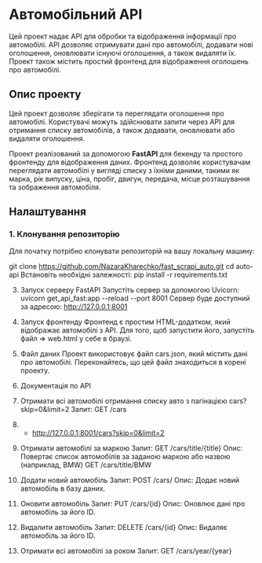# Автомобільний API

Цей проект надає API для обробки та відображення інформації про автомобілі. API дозволяє отримувати дані про автомобілі, додавати нові оголошення, оновлювати існуючі оголошення, а також видаляти їх. Проект також містить простий фронтенд для відображення оголошень про автомобілі.

## Опис проекту

Цей проект дозволяє зберігати та переглядати оголошення про автомобілі. Користувачі можуть здійснювати запити через API для отримання списку автомобілів, а також додавати, оновлювати або видаляти оголошення.

Проект реалізований за допомогою **FastAPI** для бекенду та простого фронтенду для відображення даних. Фронтенд дозволяє користувачам переглядати автомобілі у вигляді списку з їхніми даними, такими як марка, рік випуску, ціна, пробіг, двигун, передача, місце розташування та зображення автомобіля.

## Налаштування

### 1. Клонування репозиторію

Для початку потрібно клонувати репозиторій на вашу локальну машину:

git clone https://github.com/NazaraKharechko/fast_scrapi_auto.git
cd auto-api
Встановіть необхідні залежності:
pip install -r requirements.txt

3. Запуск серверу FastAPI
Запустіть сервер за допомогою Uvicorn:
uvicorn get_api_fast:app --reload --port 8001
Сервер буде доступний за адресою: http://127.0.0.1:8001

4. Запуск фронтенду
Фронтенд є простим HTML-додатком, який відображає автомобілі з API. Для того, щоб запустити його, запустіть файл => web.html у себе в браузі.

5. Файл даних
Проект використовує файл cars.json, який містить дані про автомобілі. Переконайтесь, що цей файл знаходиться в корені проекту.

6. Документація по API
1. Отримати всі автомобілі отримання списку авто з пагінацією cars?skip=0&limit=2
Запит: GET /cars
2. - http://127.0.0.1:8001/cars?skip=0&limit=2

2. Отримати автомобілі за маркою
Запит: GET /cars/title/{title}
Опис: Повертає список автомобілів за заданою маркою або назвою (наприклад, BMW)
GET /cars/title/BMW

3. Додати новий автомобіль
Запит: POST /cars/
Опис: Додає новий автомобіль в базу даних.

4. Оновити автомобіль
Запит: PUT /cars/{id}
Опис: Оновлює дані про автомобіль за його ID.

5. Видалити автомобіль
Запит: DELETE /cars/{id}
Опис: Видаляє автомобіль за його ID.

6. Отримати всі автомобілі за роком
Запит: GET /cars/year/{year}
